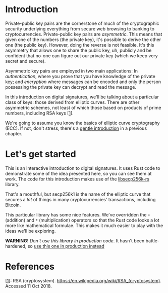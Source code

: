 # Introduction

Private-public key pairs are the cornerstone of much of the
cryptographic security underlying everything from secure web browsing to banking to cryptocurrencies. Private-public key pairs
are _asymmetric_. This means that given one of the numbers (the private key), it's possible to derive the other one 
(the public key). However, doing the reverse is not feasible. 
It's this asymmetry that allows one to share the public key, uh, publicly and be confident that no-one can
figure out our private key (which we keep very secret and secure).

Asymmetric key pairs are employed in two main applications: In _authentication_, where you prove that you have knowledge of the private
key; and _encryption_ where messages can be encoded and only the person possessing the private key can decrypt and read the message.

In this introduction on digital signatures, we'll be talking about a particular class of keys: those derived from 
elliptic curves. There are other asymmetric schemes, not least of which those based on products of prime numbers, 
including RSA keys [[1]].

We're going to assume you know the basics of elliptic curve cryptography (ECC). If not, don't stress, there's a
[gentle introduction](../crypto-1/sources/PITCHME.link.md) in a previous chapter.

# Let's get started

This is an interactive introduction to digital signatures. It uses Rust code to demonstrate some of 
the idea presented here, so you can see them at work. The code for this introduction makes use 
of the [libsecp256k-rs](https://github.com/tari-labs/libsecp256k1) library. 

That's a mouthful, but secp256k1 is the name of the elliptic curve that secures a *lot* of things in many
cryptocurrencies' transactions, including Bitcoin. 

This particular library has some nice features. We've overridden the `+` (addition) and `*` (multiplication)
operators so that the Rust code looks a lot more like mathematical formulae. This makes it much easier
to play with the ideas we'll be exploring.

**WARNING!** _Don't use this library in production code_. It hasn't been battle-hardened, so [use this one in
production instead](https://github.com/rust-bitcoin/rust-secp256k1)

# References

[1]: https://en.wikipedia.org/wiki/RSA_(cryptosystem) 'Wikipedia RSA cryptography'

[[1]]: RSA (cryptosystem). https://en.wikipedia.org/wiki/RSA_(cryptosystem). Accessed 11 Oct 2018.